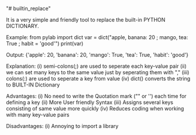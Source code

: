 "# builtin_replace" 

It is a very simple and friendly tool to replace the built-in PYTHON DICTIONARY.

Example:
from pylab import dict
var = dict("apple, banana: 20 ; mango, tea: True ; habit = 'good'")
print(var)

Output:
{'apple': 20, 'banana': 20, 'mango': True, 'tea': True, 'habit': 'good'}

Explanation:
  (i) semi-colons(;) are used to seperate each key-value pair
  (ii) we can set many keys to the same value just by seperating them with ","
  (iii) colons(:) are used to seperate a key from value
  (iv) dict() converts the string to BUILT-IN Dictionary

Advantages:
(i) No need to write the Quotation mark ("" or '') each time for defining a key
(ii) More User friendly Syntax
(iii) Assigns several keys consisting of same value more quickly
(iv) Reduces coding when working with many key-value pairs

Disadvantages:
(i) Annoying to import a library
